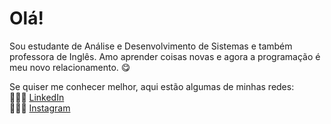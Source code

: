 # Olá!

Sou estudante de Análise e Desenvolvimento de Sistemas e também professora de Inglês. 
Amo aprender coisas novas e agora a programação é meu novo relacionamento. 😋

Se quiser me conhecer melhor, aqui estão algumas de minhas redes:
<br>
👩🏻‍💻 <a href="https://www.linkedin.com/in/pamela-de-paula-santos-831395129/">LinkedIn</a>
<br>
👨🏻‍🎨 <a href="https://www.instagram.com/Pammia_/">Instagram</a>

<!--
**PamPaula/PamPaula** is a ✨ _special_ ✨ repository because its `README.md` (this file) appears on your GitHub profile.

Here are some ideas to get you started:

- 🔭 I’m currently working on ...
- 🌱 I’m currently learning ...
- 👯 I’m looking to collaborate on ...
- 🤔 I’m looking for help with ...
- 💬 Ask me about ...
- 📫 How to reach me: ...
- 😄 Pronouns: ...
- ⚡ Fun fact: ...
-->

